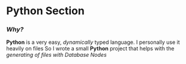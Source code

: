 # Python Section

</hr>

<h3><i>Why?</i></h3>

<p>
  <b>Python</b> is a very easy, <i>dynamically</i> typed language. I personally use it heavily on files
So I wrote a small <b>Python</b> project that helps with the <i>generating of files with Database Nodes</i>
</p>
